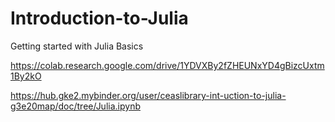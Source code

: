 # Introduction-to-Julia
Getting started with Julia Basics

https://colab.research.google.com/drive/1YDVXBy2fZHEUNxYD4gBizcUxtm1By2kO

https://hub.gke2.mybinder.org/user/ceaslibrary-int-uction-to-julia-g3e20map/doc/tree/Julia.ipynb
